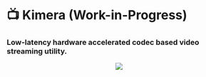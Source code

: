 # 📺 Kimera (Work-in-Progress)
### Low-latency hardware accelerated codec based video streaming utility.

<p align="center">
<img src="https://github.com/luigifreitas/kimera/raw/master/assets/kimera_macos.png" />
</p>
